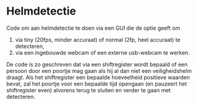 # Helmdetectie

Code om aan helmdetectie te doen via een GUI die de optie geeft om 
1) via tiny (20fps, minder accuraat) of normal (2fp, heel accuraat) te detecteren,
2) via een ingebouwde webcam of een externe usb-webcam te werken.

De code is zo geschreven dat via een shiftregister wordt bepaald of een persoon door een poortje mag gaan als hij al dan niet een veiligheidshelm draagt. Als het shiftregister een bepaalde hoeveelheid positieve waarden bevat, zal het poortje voor een bepaalde tijd opengaan (en pauzeert het shiftregister even) alvorens terug te sluiten en verder te gaan met detecteren.
